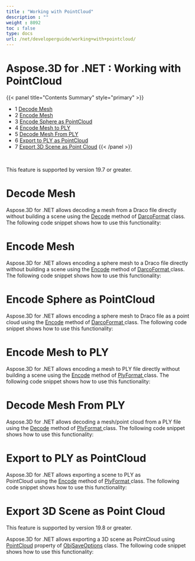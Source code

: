 ```yaml
---
title : "Working with PointCloud" 
description : "" 
weight : 8092 
toc : false
type: docs
url: /net/developerguide/working+with+pointcloud/
---
```


# Aspose.3D for .NET : Working with PointCloud


{{< panel title="Contents Summary" style="primary" >}}
*   1 [Decode Mesh](#decode-mesh)
*   2 [Encode Mesh](#encode-mesh)
*   3 [Encode Sphere as PointCloud](#encode-sphere-as-pointcloud)
*   4 [Encode Mesh to PLY](#encode-mesh-to-ply)
*   5 [Decode Mesh From PLY](#decode-mesh-from-ply)
*   6 [Export to PLY as PointCloud](#export-to-ply-as-pointcloud)
*   7 [Export 3D Scene as Point Cloud](#export-3d-scene-as-point-cloud)
{{< /panel >}}
 

 

This feature is supported by version 19.7 or greater.

# Decode Mesh

Aspose.3D for .NET allows decoding a mesh from a Draco file directly without building a scene using the [Decode](https://apireference.aspose.com/net/3d/aspose.threed.formats.dracoformat/decode/methods/1) method of [DarcoFormat](https://apireference.aspose.com/net/3d/aspose.threed.formats/dracoformat) class. The following code snippet shows how to use this functionality:

# Encode Mesh

Aspose.3D for .NET allows encoding a sphere mesh to a Draco file directly without building a scene using the [Encode](https://apireference.aspose.com/net/3d/aspose.threed.formats.dracoformat/encode/methods/2) method of [DarcoFormat ](https://apireference.aspose.com/net/3d/aspose.threed.formats/dracoformat)class. The following code snippet shows how to use this functionality:

# Encode Sphere as PointCloud

Aspose.3D for .NET allows encoding a sphere mesh to Draco file as a point cloud using the [Encode](https://apireference.aspose.com/net/3d/aspose.threed.formats.dracoformat/encode/methods/2) method of [DarcoFormat ](https://apireference.aspose.com/net/3d/aspose.threed.formats/dracoformat)class. The following code snippet shows how to use this functionality:

# Encode Mesh to PLY

Aspose.3D for .NET allows encoding a mesh to PLY file directly without building a scene using the [Encode](https://apireference.aspose.com/net/3d/aspose.threed.formats.plyformat/encode/methods/1) method of [PlyFormat ](https://apireference.aspose.com/net/3d/aspose.threed.formats/plyformat)class. The following code snippet shows how to use this functionality:

# Decode Mesh From PLY

Aspose.3D for .NET allows decoding a mesh/point cloud from a PLY file using the [Decode](https://apireference.aspose.com/net/3d/aspose.threed.formats.plyformat/decode/methods/1) method of [PlyFormat ](https://apireference.aspose.com/net/3d/aspose.threed.formats/plyformat)class. The following code snippet shows how to use this functionality:

# Export to PLY as PointCloud

Aspose.3D for .NET allows exporting a scene to PLY as PointCloud using the [Encode](https://apireference.aspose.com/net/3d/aspose.threed.formats.plyformat/encode/methods/1) method of [PlyFormat ](https://apireference.aspose.com/net/3d/aspose.threed.formats/plyformat)class. The following code snippet shows how to use this functionality:

# Export 3D Scene as Point Cloud

This feature is supported by version 19.8 or greater.

Aspose.3D for .NET allows exporting a 3D scene as PointCloud using [PointCloud](https://apireference.aspose.com/net/3d/aspose.threed.formats/objsaveoptions/properties/pointcloud) property of [ObjSaveOptions](https://apireference.aspose.com/net/3d/aspose.threed.formats/objsaveoptions) class. The following code snippet shows how to use this functionality:

  

